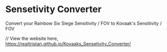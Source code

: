 # Sensetivity Converter
Convert your Rainbow Six Siege Sensitivity / FOV to Kovaak's Sensitivity / FOV

// View the website here, https://realtristan.github.io/Kovaaks_Sensetivity_Converter/










